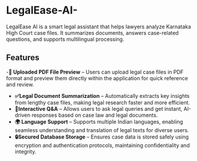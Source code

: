 # LegalEase-AI-
LegalEase AI is a smart legal assistant that helps lawyers analyze Karnataka High Court case files. It summarizes documents, answers case-related questions, and supports multilingual processing.

## Features
-**📄 Uploaded PDF File Preview** – Users can upload legal case files in PDF format and preview them directly within the application for quick reference and review.
- **✅Legal Document Summarization** – Automatically extracts key insights from lengthy case files, making legal research faster and more efficient.
- **💬Interactive Q&A** – Allows users to ask legal queries and get instant, AI-driven responses based on case law and legal documents.
- **🌍 Language Support** – Supports multiple Indian languages, enabling seamless understanding and translation of legal texts for diverse users.
- **🔒Secured Database Storage** – Ensures case data is stored safely using encryption and authentication protocols, maintaining confidentiality and integrity.
